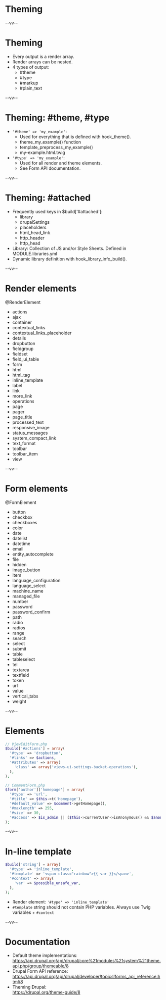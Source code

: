 # Theming

--vv--

# Theming
- Every output is a render array.
- Render arrays can be nested.
- 4 types of output:
  - #theme
  - #type
  - #markup
  - #plain_text

--vv--

# Theming: #theme, #type
- `'#theme' => 'my_example'`: 
  - Used for everything that is defined with hook_theme().
  - theme_my_example() function
  - template_preprocess_my_example()
  - my-example.html.twig
- `'#type' => 'my_example'`: 
  - Used for all render and theme elements. 
  - See Form API documentation.

--vv--

# Theming: #attached
- Frequently used keys in $build['#attached']:
  - library
  - drupalSettings
  - placeholders 
  - html_head_link
  - http_header
  - http_head
- Library: Collection of JS and/or Style Sheets. Defined in MODULE.libraries.yml
- Dynamic library definition with hook_library_info_build().

--vv--

# Render elements
<!-- .slide: class="layout-three-col" style="font-size: 70%;"-->

@RenderElement

- actions
- ajax
- container
- contextual_links
- contextual_links_placeholder
- details
- dropbutton
- fieldgroup
- fieldset
- field_ui_table
- form
- html
- html_tag
- inline_template
- label
- link
- more_link
- operations
- page
- pager
- page_title
- processed_text
- responsive_image
- status_messages
- system_compact_link
- text_format
- toolbar
- toolbar_item
- view

--vv--

# Form elements
<!-- .slide: class="layout-three-col" style="font-size: 70%;"-->

@FormElement

- button
- checkbox
- checkboxes
- color
- date
- datelist
- datetime
- email
- entity_autocomplete
- file
- hidden
- image_button
- item
- language_configuration
- language_select
- machine_name
- managed_file
- number
- password
- password_confirm
- path
- radio
- radios
- range
- search
- select
- submit
- table
- tableselect
- tel
- textarea
- textfield
- token
- url
- value
- vertical_tabs
- weight

--vv--

# Elements

```php
// ViewEditForm.php
$build['#actions'] = array(
  '#type' => 'dropbutton',
  '#links' => $actions,
  '#attributes' => array(
    'class' => array('views-ui-settings-bucket-operations'),
  ),
);
```

```php
// CommentForm.php
$form['author']['homepage'] = array(
  '#type' => 'url',
  '#title' => $this->t('Homepage'),
  '#default_value' => $comment->getHomepage(),
  '#maxlength' => 255,
  '#size' => 30,
  '#access' => $is_admin || ($this->currentUser->isAnonymous() && $anonymous_contact != COMMENT_ANONYMOUS_MAYNOT_CONTACT),
);
```

--vv--

# In-line template

```php
$build['string'] = array(
  '#type' => 'inline_template',
  '#template' => '<span class="rainbow">{{ var }}</span>',
  '#context' => array(
    'var' => $possible_unsafe_var,
  ),
);
```

- Render element: `'#type' => 'inline_template'`
- `#template` string should not contain PHP variables. Always use Twig variables + `#context`

--vv--

# Documentation
- Default theme implementations: <br>https://api.drupal.org/api/drupal/core%21modules%21system%21theme.api.php/group/themeable/8
- Drupal Form API reference: <br>https://api.drupal.org/api/drupal/developer!topics!forms_api_reference.html/8 
- Theming Drupal: <br>https://drupal.org/theme-guide/8

